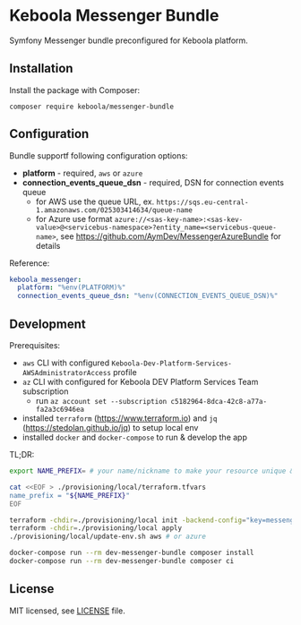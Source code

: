 # Keboola Messenger Bundle
Symfony Messenger bundle preconfigured for Keboola platform.

## Installation
Install the package with Composer:
```shell
composer require keboola/messenger-bundle
```

## Configuration
Bundle supportf following configuration options:
* **platform** - required, `aws` or `azure`
* **connection_events_queue_dsn** - required, DSN for connection events queue
  * for AWS use the queue URL, ex. `https://sqs.eu-central-1.amazonaws.com/025303414634/queue-name`
  * for Azure use format `azure://<sas-key-name>:<sas-kev-value>@<servicebus-namespace>?entity_name=<servicebus-queue-name>`,
    see https://github.com/AymDev/MessengerAzureBundle for details

Reference:
```yaml
keboola_messenger:
  platform: "%env(PLATFORM)%"
  connection_events_queue_dsn: "%env(CONNECTION_EVENTS_QUEUE_DSN)%"
```

## Development
Prerequisites:
* `aws` CLI with configured `Keboola-Dev-Platform-Services-AWSAdministratorAccess` profile
* `az` CLI with configured for Keboola DEV Platform Services Team subscription
    * run `az account set --subscription c5182964-8dca-42c8-a77a-fa2a3c6946ea`
* installed `terraform` (https://www.terraform.io) and `jq` (https://stedolan.github.io/jq) to setup local env
* installed `docker` and `docker-compose` to run & develop the app

TL;DR:
```bash
export NAME_PREFIX= # your name/nickname to make your resource unique & recognizable

cat <<EOF > ./provisioning/local/terraform.tfvars
name_prefix = "${NAME_PREFIX}"
EOF

terraform -chdir=./provisioning/local init -backend-config="key=messenger-bundle/${NAME_PREFIX}.tfstate"
terraform -chdir=./provisioning/local apply
./provisioning/local/update-env.sh aws # or azure

docker-compose run --rm dev-messenger-bundle composer install
docker-compose run --rm dev-messenger-bundle composer ci
```

## License

MIT licensed, see [LICENSE](./LICENSE) file.
